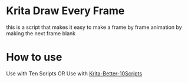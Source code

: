 # Krita Draw Every Frame

this is a script that makes it easy to make a frame by frame animation by making the next frame blank  

# How to use 

Use with Ten Scripts OR Use with [Krita-Better-10Scripts](https://github.com/KyleParker-Gongyuan/Krita-Better-10Scripts)
